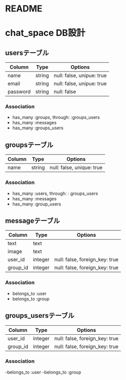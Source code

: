 # README

# chat_space DB設計
## usersテーブル
|Column|Type|Options|
|------|----|-------|
|name|string|null: false, unipue: true|
|email|string|null: false, unipue: true|
|password|string|null: false|
### Association
- has_many :groups, through:  :groups_users
- has_many :messages
- has_many :groups_users


## groupsテーブル
|Column|Type|Options|
|------|----|-------|
|name|string|null: false, unique: true|
### Association
- has_many  :users, through:  : groups_users
- has_many  :messages
- has_many  :group_users

## messageテーブル
|Column|Type|Options|
|------|----|-------|
|text|text||
|image|text||
|user_id|integer|null: false, foreign_key: true|
|group_id|integer|null: false, foreign_key: true|
### Association
- belongs_to :user
- belongs_to :group

## groups_usersテーブル
|Column|Type|Options|
|------|----|-------|
|user_id|integer|null: false, foreign_key: true|
|group_id|integer|null: false, foreign_key: true|
### Association
-belongs_to :user
-belongs_to :group
